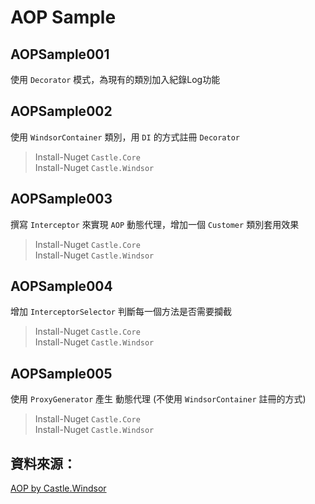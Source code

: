 # AOP Sample
## AOPSample001
使用 `Decorator` 模式，為現有的類別加入紀錄Log功能

## AOPSample002
使用 `WindsorContainer` 類別，用 `DI` 的方式註冊 `Decorator`
> Install-Nuget `Castle.Core`  
> Install-Nuget `Castle.Windsor`  

## AOPSample003
撰寫 `Interceptor` 來實現 `AOP` 動態代理，增加一個 `Customer` 類別套用效果
> Install-Nuget `Castle.Core`  
> Install-Nuget `Castle.Windsor`  

## AOPSample004
增加 `InterceptorSelector` 判斷每一個方法是否需要攔截
> Install-Nuget `Castle.Core`  
> Install-Nuget `Castle.Windsor`  

## AOPSample005
使用 `ProxyGenerator` 產生 動態代理 (不使用 `WindsorContainer` 註冊的方式)
> Install-Nuget `Castle.Core`  
> Install-Nuget `Castle.Windsor`  

## 資料來源：
[AOP by Castle.Windsor](https://dotblogs.com.tw/hatelove/2014/05/04/implementation-aop-by-castle_windsor)
